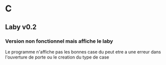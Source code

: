 # C

## Laby v0.2
### Version non fonctionnel mais affiche le laby
Le programme n'affiche pas les bonnes case du peut etre a une erreur dans l'ouverture de porte ou le creation du type de case
